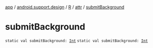 [app](../../../index.md) / [android.support.design](../../index.md) / [R](../index.md) / [attr](index.md) / [submitBackground](./submit-background.md)

# submitBackground

`static val submitBackground: `[`Int`](https://kotlinlang.org/api/latest/jvm/stdlib/kotlin/-int/index.html)
`static val submitBackground: `[`Int`](https://kotlinlang.org/api/latest/jvm/stdlib/kotlin/-int/index.html)
